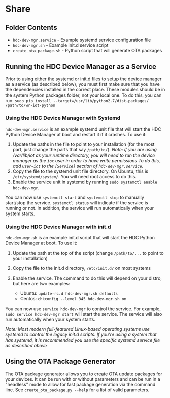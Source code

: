 # Share
## Folder Contents
 * `hdc-dev-mgr.service` - Example systemd service configuration file
 * `hdc-dev-mgr.sh` - Example init.d service script
 * `create_ota_package.sh` - Python script that will generate OTA packages

## Running the HDC Device Manager as a Service
Prior to using either the systemd or init.d files to setup the device manager
as a service (as described below), you must first make sure that you have the
dependencies installed in the correct place. These modules should be in the
system Python packages folder, not your local one. To do this, you can run:
`sudo pip install --target=/usr/lib/python2.7/dist-packages/ /path/to/wr-iot-python`

### Using the HDC Device Manager with Systemd
 `hdc-dev-mgr.service` is an example systemd unit file that will start the HDC
 Python Device Manager at boot and restart it if it crashes. To use it:
 
 1. Update the paths in the file to point to your installation (for the most
    part, just change the parts that say `/path/to/`). *Note: if you are using
    /var/lib/iot as your runtime directory, you will need to run the device
    manager as the `iot` user in order to have write permissions To do this, 
    add `User=iot` to the `[Service]` section of `hdc-dev-mgr.service`.*
 2. Copy the file to the systemd unit file directory. On Ubuntu, this is
    `/etc/systemd/system/`. You will need root access to do this.
 3. Enable the service unit in systemd by running
    `sudo systemctl enable hdc-dev-mgr`.

 You can now use `systemctl start` and `systemctl stop` to manually start/stop
 the service. `systemctl status` will indicate if the service is running or not.
 In addition, the service will run automatically when your system starts.

### Using the HDC Device Manager with init.d
 `hdc-dev-mgr.sh` is an example init.d script that will start the HDC Python
 Device Manager at boot. To use it:
 
 1. Update the path at the top of the script (change `/path/to/...` to
    point to your installation)
 2. Copy the file to the init.d directory, `/etc/init.d/` on most systems
 3. Enable the service. The command to do this will depend on your distro,
    but here are two examples:

    * Ubuntu: `update-rc.d hdc-dev-mgr.sh defaults`
    * Centos:  `chkconfig --level 345 hdc-dev-mgr.sh on`

 You can now use `service hdc-dev-mgr` to control the service. For example,
 `sudo service hdc-dev-mgr start` will start the service. The service will also
 run automatically when your system starts.

 *Note: Most modern full-featured Linux-based operating systems use systemd to
 control the legacy init.d scripts. If you're using a system that has systemd,
 it is recommended you use the specific systemd service file as described above*

## Using the OTA Package Generator
The OTA package generator allows you to create OTA update packages for your
devices. It can be run with or without parameters and can be run in a
"headless" mode to allow for fast package generation via the command line.
See `create_ota_package.py --help` for a list of valid parameters.

